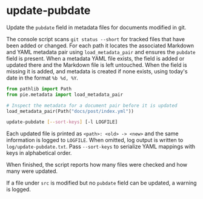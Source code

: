 # update-pubdate

Update the `pubdate` field in metadata files for documents modified in git.

The console script scans `git status --short` for tracked files that have been
added or changed. For each path it locates the associated Markdown and YAML
metadata pair using `load_metadata_pair` and ensures the `pubdate` field is
present. When a metadata YAML file exists, the field is added or updated there
and the Markdown file is left untouched. When the field is missing it is added,
and metadata is created if none exists, using today's date in the format
`%b %d, %Y`.

```python
from pathlib import Path
from pie.metadata import load_metadata_pair

# Inspect the metadata for a document pair before it is updated
load_metadata_pair(Path("docs/post/index.yml"))
```

```bash
update-pubdate [--sort-keys] [-l LOGFILE]
```

Each updated file is printed as `<path>: <old> -> <new>` and the same
information is logged to `LOGFILE`. When omitted, log output is written to
`log/update-pubdate.txt`. Pass `--sort-keys` to serialize YAML mappings with
keys in alphabetical order.

When finished, the script reports how many files were checked and how many were
updated.

If a file under `src` is modified but no `pubdate` field can be updated, a
warning is logged.
